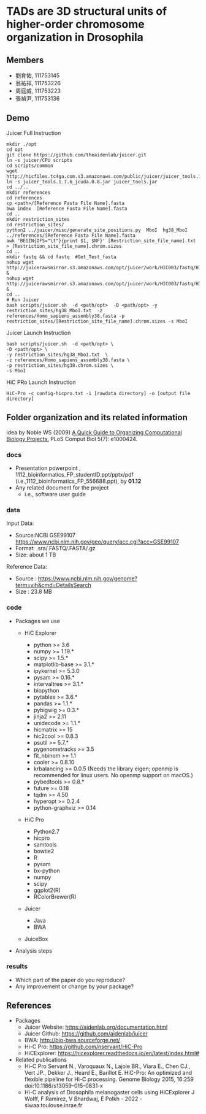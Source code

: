 # TADs are 3D structural units of higher-order chromosome organization in Drosophila
## Members
* 劉育佑, 111753145
* 翁祐祥, 111753226
* 周庭威, 111753223
* 張禎尹, 111753136

## Demo 

Juicer Full Instruction
```
mkdir ./opt 
cd opt
git clone https://github.com/theaidenlab/juicer.git
ln -s juicer/CPU scripts
cd scripts/common
wget http://hicfiles.tc4ga.com.s3.amazonaws.com/public/juicer/juicer_tools.1.7.6_jcuda.0.8.jar
ln -s juicer_tools.1.7.6_jcuda.0.8.jar juicer_tools.jar
cd ../..
mkdir references
cd references 
cp <path>/[Reference Fasta File Name].fasta  
bwa index  [Reference Fasta File Name].fasta
cd ..
mkdir restriction_sites
cd restriction_sites/
python2 ../juicer/misc/generate_site_positions.py  MboI  hg38_MboI ../references/[Reference Fasta File Name].fasta 
awk 'BEGIN{OFS="\t"}{print $1, $NF}' [Restriction_site_file_name].txt > [Restriction_site_file_name].chrom.sizes
cd ..
mkdir fastq && cd fastq  #Get_Test_fasta
nohup wget http://juicerawsmirror.s3.amazonaws.com/opt/juicer/work/HIC003/fastq/HIC003_S2_L001_R1_001.fastq.gz &
nohup wget http://juicerawsmirror.s3.amazonaws.com/opt/juicer/work/HIC003/fastq/HIC003_S2_L001_R2_001.fastq.gz &
cd ..
# Run Juicer
bash scripts/juicer.sh  -d <path/opt>  -D <path/opt> -y restriction_sites/hg38_MboI.txt  -z references/Homo_sapiens_assembly38.fasta -p restriction_sites/[Restriction_site_file_name].chrom.sizes -s MboI 
```

Juicer Launch Instruction
```
bash scripts/juicer.sh  -d <path/opt> \
-D <path/opt> \
-y restriction_sites/hg38_MboI.txt  \
-z references/Homo_sapiens_assembly38.fasta \
-p restriction_sites/hg38.chrom.sizes \
-s MboI 
```


HiC PRo Launch Instruction
```
HiC-Pro -c config-hicpro.txt -i [rawdata directory] -o [output file directory]
```




## Folder organization and its related information
idea by Noble WS (2009) [A Quick Guide to Organizing Computational Biology Projects.](https://journals.plos.org/ploscompbiol/article?id=10.1371/journal.pcbi.1000424) PLoS Comput Biol 5(7): e1000424.

### docs
* Presentation powerpoint , 1112_bioinformatics_FP_studentID.ppt/pptx/pdf (i.e.,1112_bioinformatics_FP_556688.ppt), by **01.12**
* Any related document for the project
  * i.e., software user guide

### data
Input Data:
* Source:NCBI GSE99107 https://www.ncbi.nlm.nih.gov/geo/query/acc.cgi?acc=GSE99107
* Format: .sra/.FASTQ/.FASTA/.gz
* Size: about 1 TB

Reference Data:
* Source : https://www.ncbi.nlm.nih.gov/genome?term=vih&cmd=DetailsSearch
* Size : 23.8 MB
### code
* Packages we use 
  * HiC Explorer
    * python >= 3.6
    * numpy >= 1.19.*
    * scipy >= 1.5.*
    * matplotlib-base >= 3.1.*
    * ipykernel >= 5.3.0
    * pysam >= 0.16.*
    * intervaltree >= 3.1.*
    * biopython
    * pytables >= 3.6.*
    * pandas >= 1.1.*
    * pybigwig >= 0.3.*
    * jinja2 >= 2.11
    * unidecode >= 1.1.*
    * hicmatrix >= 15
    * hic2cool >= 0.8.3
    * psutil >= 5.7.*
    * pygenometracks >= 3.5
    * fit_nbinom >= 1.1
    * cooler >= 0.8.10
    * krbalancing >= 0.0.5 (Needs the library eigen; openmp is recommended for linux users. No openmp support on macOS.)
    * pybedtools >= 0.8.*
    * future >= 0.18
    * tqdm >= 4.50
    * hyperopt >= 0.2.4
    * python-graphviz >= 0.14
  * HiC Pro
    * Python2.7
    * hicpro
    * samtools
    * bowtie2 
    * R
    * pysam 
    * bx-python 
    * numpy 
    * scipy 
    * ggplot2(R)
    * RColorBrewer(R)

  * Juicer
    * Java
    * BWA
  * JuiceBox
* Analysis steps

### results
* Which part of the paper do you reproduce?
* Any improvement or change by your package?

## References
* Packages 
  * Juicer Website: https://aidenlab.org/documentation.html
  * Juicer Github: https://github.com/aidenlab/juicer
  * BWA:  http://bio-bwa.sourceforge.net/
  * Hi-C Pro: https://github.com/nservant/HiC-Pro
  * HiCExplorer: https://hicexplorer.readthedocs.io/en/latest/index.html#
* Related publications
  * Hi-C Pro Servant N., Varoquaux N., Lajoie BR., Viara E., Chen CJ., Vert JP., Dekker J., Heard E., Barillot E. HiC-Pro: An optimized and flexible pipeline for Hi-C processing. Genome Biology 2015, 16:259 doi:10.1186/s13059-015-0831-x
  * Hi-C analysis of Drosophila melanogaster cells using HiCExplorer J Wolff, F Ramirez, V Bhardwaj, E Polkh - 2022 - siwaa.toulouse.inrae.fr
